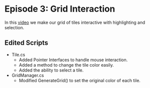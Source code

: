 # Episode 3: Grid Interaction

In this [video](https://youtu.be/CF15E-jLx98) we make our grid of tiles interactive with highlighting and selection.

## Edited Scripts
- Tile.cs
  - Added Pointer Interfaces to handle mouse interaction.
  - Added a method to change the tile color easily.
  - Added the ability to select a tile.
- GridManager.cs
  - Modified GenerateGrid() to set the original color of each tile.
